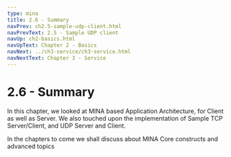 ```yaml
---
type: mina
title: 2.6 - Summary
navPrev: ch2.5-sample-udp-client.html
navPrevText: 2.5 - Sample UDP client
navUp: ch2-basics.html
navUpText: Chapter 2 - Basics
navNext: ../ch3-service/ch3-service.html
navNextText: Chapter 3 - Service
---
```


# 2.6 - Summary

In this chapter, we looked at MINA based Application Architecture, for Client as well as Server. We also touched upon the implementation of Sample TCP Server/Client, and UDP Server and Client.

In the chapters to come we shall discuss about MINA Core constructs and advanced topics
